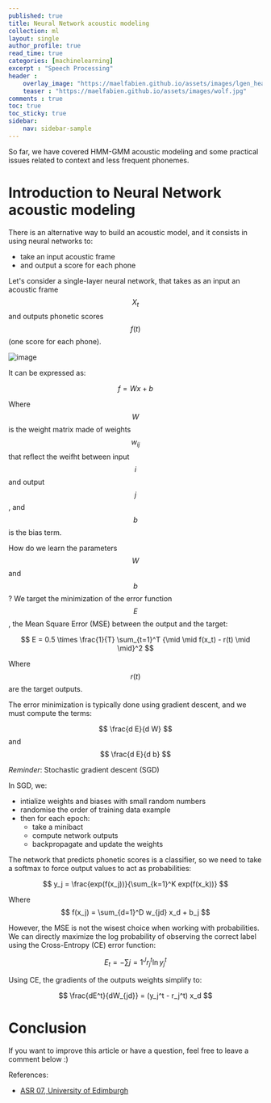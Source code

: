 ```yaml
---
published: true
title: Neural Network acoustic modeling
collection: ml
layout: single
author_profile: true
read_time: true
categories: [machinelearning]
excerpt : "Speech Processing"
header :
    overlay_image: "https://maelfabien.github.io/assets/images/lgen_head.png"
    teaser : "https://maelfabien.github.io/assets/images/wolf.jpg"
comments : true
toc: true
toc_sticky: true
sidebar:
    nav: sidebar-sample
---
```


<script type="text/javascript" async
src="https://cdn.mathjax.org/mathjax/latest/MathJax.js?config=TeX-MML-AM_CHTML">
</script>

So far, we have covered HMM-GMM acoustic modeling and some practical issues related to context and less frequent phonemes.

# Introduction to Neural Network acoustic modeling

There is an alternative way to build an acoustic model, and it consists in using neural networks to:
- take an input acoustic frame
- and output a score for each phone

Let's consider a single-layer neural network, that takes as an input an acoustic frame $$ X_t $$ and outputs phonetic scores $$ f(t) $$ (one score for each phone).

![image](https://maelfabien.github.io/assets/images/asr_30.png)

It can be expressed as:

$$ f = Wx + b $$

Where $$ W $$ is the weight matrix made of weights $$ w_{ij} $$ that reflect the weifht between input $$ i $$ and output $$ j $$, and $$ b $$ is the bias term. 

How do we learn the parameters $$ W $$ and $$ b $$? We target the minimization of the error function $$ E $$, the Mean Square Error (MSE) between the output and the target:

$$ E = 0.5 \times \frac{1}{T} \sum_{t=1}^T {\mid \mid f(x_t) - r(t) \mid \mid}^2 $$

Where $$ r(t) $$ are the target outputs.

The error minimization is typically done using gradient descent, and we must compute the terms:

$$ \frac{d E}{d W} $$ and $$ \frac{d E}{d b} $$

*Reminder*: Stochastic gradient descent (SGD)

In SGD, we:
- intialize weights and biases with small random numbers
- randomise the order of training data example
- then for each epoch:
	- take a minibact
	- compute network outputs
	- backpropagate and update the weights

The network that predicts phonetic scores is a classifier, so we need to take a softmax to force output values to act as probabilities:

$$ y_j = \frac{exp(f(x_j))}{\sum_{k=1}^K exp(f(x_k))} $$

Where $$ f(x_j) = \sum_{d=1}^D w_{jd} x_d + b_j $$

However, the MSE is not the wisest choice when working with probabilities. We can directly maximize the log probability of observing the correct label using the Cross-Entropy (CE) error function:

$$ E_t = - \sum{j=1}^J r_j^t \ln y_j^t $$

Using CE, the gradients of the outputs weights simplify to:

$$ \frac{dE^t}{dW_{jd}} = (y_j^t - r_j^t) x_d $$


# Conclusion

If you want to improve this article or have a question, feel free to leave a comment below :)

References:
- [ASR 07, University of Edimburgh](http://www.inf.ed.ac.uk/teaching/courses/asr/2019-20/asr07-nnintro.pdf)

